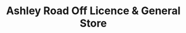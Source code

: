 ---
title: "Ashley Road Off Licence & General Store"
url: /leeds/ashley-road-off-licence-und-general-store/
shop: Lebensmittel
---